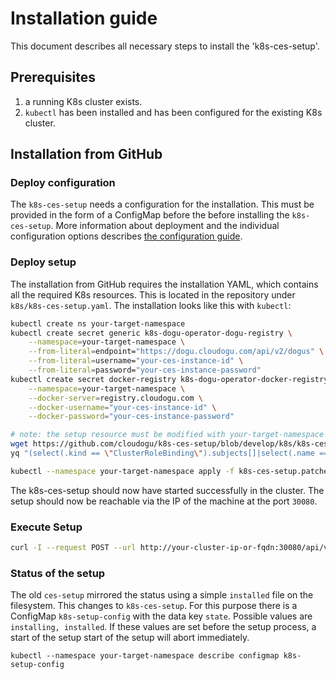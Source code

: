 # Installation guide

This document describes all necessary steps to install the 'k8s-ces-setup'.

## Prerequisites

1. a running K8s cluster exists.
2. `kubectl` has been installed and has been configured for the existing K8s cluster.

## Installation from GitHub

### Deploy configuration

The `k8s-ces-setup` needs a configuration for the installation. This must be provided in the form of a ConfigMap before the
before installing the `k8s-ces-setup`. More information about deployment and the individual
configuration options describes [the configuration guide](configuration_guide_en.md).

### Deploy setup

The installation from GitHub requires the installation YAML, which contains all the required K8s resources. This is located
in the repository under `k8s/k8s-ces-setup.yaml`. The installation looks like this with `kubectl`:

```bash
kubectl create ns your-target-namespace
kubectl create secret generic k8s-dogu-operator-dogu-registry \
    --namespace=your-target-namespace \
    --from-literal=endpoint="https://dogu.cloudogu.com/api/v2/dogus" \
    --from-literal=username="your-ces-instance-id" \
    --from-literal=password="your-ces-instance-password"
kubectl create secret docker-registry k8s-dogu-operator-docker-registry \
    --namespace=your-target-namespace \
    --docker-server=registry.cloudogu.com \
    --docker-username="your-ces-instance-id" \
    --docker-password="your-ces-instance-password"

# note: the setup resource must be modified with your-target-namespace
wget https://github.com/cloudogu/k8s-ces-setup/blob/develop/k8s/k8s-ces-setup.yaml
yq "(select(.kind == \"ClusterRoleBinding\").subjects[]|select(.name == \"k8s-ces-setup\")).namespace=\"your-target-namespace\"" k8s-ces-setup.yaml > k8s-ces-setup.patched.yaml

kubectl --namespace your-target-namespace apply -f k8s-ces-setup.patched.yaml
```

The k8s-ces-setup should now have started successfully in the cluster. The setup should now be reachable via the IP of the machine at
the port `30080`.

### Execute Setup

```bash
curl -I --request POST --url http://your-cluster-ip-or-fqdn:30080/api/v1/setup
```

### Status of the setup

The old `ces-setup` mirrored the status using a simple `installed` file on the filesystem.
This changes to `k8s-ces-setup`. For this purpose there is a ConfigMap `k8s-setup-config` with the data key
`state`. Possible values are `installing, installed`. If these values are set before the setup process, a start of the setup
start of the setup will abort immediately.

`kubectl --namespace your-target-namespace describe configmap k8s-setup-config`
